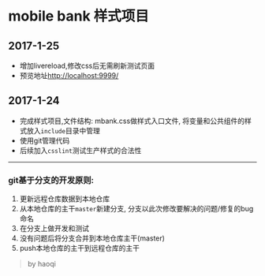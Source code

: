 # mobile bank 样式项目

## 2017-1-25
- 增加livereload,修改css后无需刷新测试页面
- 预览地址[http://localhost:9999/](http://localhost:9999/)

## 2017-1-24
- 完成样式项目,文件结构: mbank.css做样式入口文件, 将变量和公共组件的样式放入`include`目录中管理
- 使用git管理代码
- 后续加入`csslint`测试生产样式的合法性


---
### git基于分支的开发原则:
1. 更新远程仓库数据到本地仓库
1. 从本地仓库的主干`master`新建分支, 分支以此次修改要解决的问题/修复的bug命名
2. 在分支上做开发和测试
3. 没有问题后将分支合并到本地仓库主干(master)
4. push本地仓库的主干到远程仓库的主干
> by haoqi